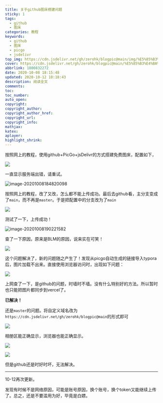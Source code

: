 ```yaml
---
title: 关于github图床搭建问题
sticky: 1
tags:
  - github
  - 图床
categories: 教程
keywords:
  - github
  - 图床
  - picgo
  - jsdelivr
top_img: https://cdn.jsdelivr.net/gh/zerohk/blogpic@main/img/%E5%85%B3%E4%BA%8Egithub%E5%9B%BE%E5%BA%8A%E6%90%AD%E5%BB%BA%E9%97%AE%E9%A2%98cover.jpg
cover: https://cdn.jsdelivr.net/gh/zerohk/blogpic@main/%E5%85%B3%E4%BA%8Egithub%E5%9B%BE%E5%BA%8A%E6%90%AD%E5%BB%BA%E9%97%AE%E9%A2%98top.jpeg
abbrlink: 1800832272
date: 2020-10-08 18:15:48
updated: 2020-10-12 10:18:43
description: 阅读全文
comments:
toc:
toc_number:
auto_open:
copyright:
copyright_author:
copyright_author_href:
copyright_url:
copyright_info:
mathjax:
katex:
aplayer:
highlight_shrink:
---
```


按照网上的教程，使用github+PicGo+jsDelivr的方式搭建免费图床，配置如下，

![](https://gitee.com/fkso/blogpics/raw/master/master/%E5%85%B3%E4%BA%8Egithub%E5%9B%BE%E5%BA%8A%E6%90%AD%E5%BB%BA%E9%97%AE%E9%A2%981.png)

一直显示服务端出错，请重试。

![image-20201008184820098](https://gitee.com/fkso/blogpics/raw/master/master/%E5%85%B3%E4%BA%8Egithub%E5%9B%BE%E5%BA%8A%E6%90%AD%E5%BB%BA%E9%97%AE%E9%A2%982.png)

按照网上的教程，改了又改，怎么都不能上传成功。最后去github看，主分支变成了`main`，而不再是`master`。于是把配置中的分支改为了`main`

![](https://gitee.com/fkso/blogpics/raw/master/master/%E5%85%B3%E4%BA%8Egithub%E5%9B%BE%E5%BA%8A%E6%90%AD%E5%BB%BA%E9%97%AE%E9%A2%983.png)

测试了一下，上传成功！

![image-20201008190221582](https://gitee.com/fkso/blogpics/raw/master/master/%E5%85%B3%E4%BA%8Egithub%E5%9B%BE%E5%BA%8A%E6%90%AD%E5%BB%BA%E9%97%AE%E9%A2%984.png)

查了一下原因，原来是BLM的原因，说来实在可笑！

![](https://cdn.jsdelivr.net/gh/zerohk/blogpic@main/%E5%85%B3%E4%BA%8Egithub%E5%9B%BE%E5%BA%8A%E6%90%AD%E5%BB%BA%E9%97%AE%E9%A2%985.png)

这个问题解决了，新的问题随之产生了！发现从picgo自动生成的链接导入typora后，图片加载不出来。直接使用浏览器访问时，出现如下问题：

![](https://cdn.jsdelivr.net/gh/zerohk/blogpic@main/%E5%85%B3%E4%BA%8Egithub%E5%9B%BE%E5%BA%8A%E6%90%AD%E5%BB%BA%E9%97%AE%E9%A2%986.png)

上网查了一下，是github的问题，时墙时不墙。没有什么特别好的方法。所以暂时也只能把图片都同步到vercel了。

**已解决！**

还是`master`的问题。将自定义域名改为`https://cdn.jsdelivr.net/gh/zerohk/blogpic@main`的形式即可

![](https://gitee.com/fkso/blogpics/raw/master/master/%E5%85%B3%E4%BA%8Egithub%E5%9B%BE%E5%BA%8A%E6%90%AD%E5%BB%BA%E9%97%AE%E9%A2%987.png)

相册区能正确显示，浏览器也能正确显示。

![](https://gitee.com/fkso/blogpics/raw/master/master/%E5%85%B3%E4%BA%8Egithub%E5%9B%BE%E5%BA%8A%E6%90%AD%E5%BB%BA%E9%97%AE%E9%A2%988.png)

![](https://cdn.jsdelivr.net/gh/zerohk/blogpic@main/%E5%85%B3%E4%BA%8Egithub%E5%9B%BE%E5%BA%8A%E6%90%AD%E5%BB%BA%E9%97%AE%E9%A2%989.png)

但是github还是时好时坏，无法解决。

------

10-12再次更新。

发现有时候不是网络原因，可能是账号原因，换个账号，换个token又能继续上传了。总之，还是不要滥用为好，毕竟是白嫖。